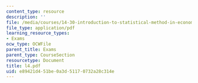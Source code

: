 ```yaml
---
content_type: resource
description: ''
file: /media/courses/14-30-introduction-to-statistical-method-in-economics-spring-2006/e89421d451be0a3d51170732a28c314e_l4.pdf
file_type: application/pdf
learning_resource_types:
- Exams
ocw_type: OCWFile
parent_title: Exams
parent_type: CourseSection
resourcetype: Document
title: l4.pdf
uid: e89421d4-51be-0a3d-5117-0732a28c314e
---
```

